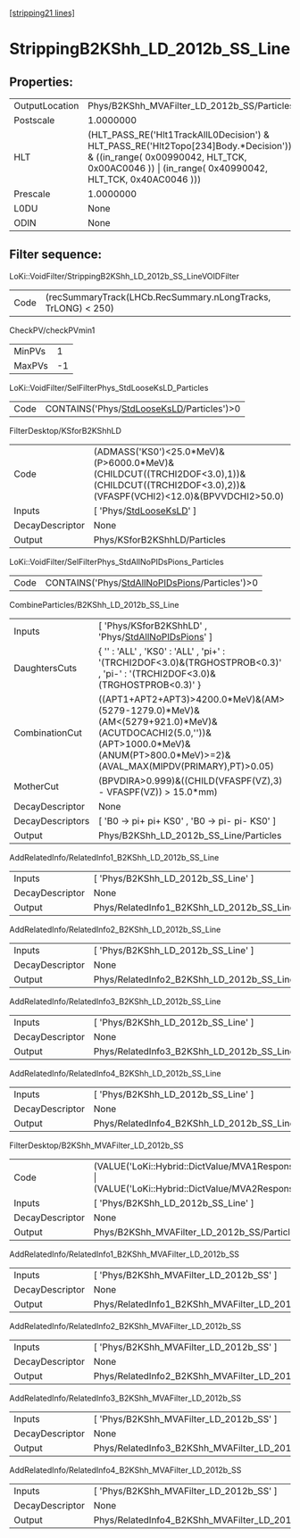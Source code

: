 [[stripping21 lines]](./stripping21-index)

# StrippingB2KShh_LD_2012b_SS_Line

## Properties:

|                |                                                                                                                                                                                            |
|----------------|--------------------------------------------------------------------------------------------------------------------------------------------------------------------------------------------|
| OutputLocation | Phys/B2KShh_MVAFilter_LD_2012b_SS/Particles                                                                                                                                                |
| Postscale      | 1.0000000                                                                                                                                                                                  |
| HLT            | (HLT_PASS_RE('Hlt1TrackAllL0Decision') & HLT_PASS_RE('Hlt2Topo[234]Body.\*Decision')) & ((in_range( 0x00990042, HLT_TCK, 0x00AC0046 )) \| (in_range( 0x40990042, HLT_TCK, 0x40AC0046 ))) |
| Prescale       | 1.0000000                                                                                                                                                                                  |
| L0DU           | None                                                                                                                                                                                       |
| ODIN           | None                                                                                                                                                                                       |

## Filter sequence:

LoKi::VoidFilter/StrippingB2KShh_LD_2012b_SS_LineVOIDFilter

|      |                                                               |
|------|---------------------------------------------------------------|
| Code | (recSummaryTrack(LHCb.RecSummary.nLongTracks, TrLONG) \< 250) |

CheckPV/checkPVmin1

|        |     |
|--------|-----|
| MinPVs | 1   |
| MaxPVs | -1  |

LoKi::VoidFilter/SelFilterPhys_StdLooseKsLD_Particles

|      |                                                                                          |
|------|------------------------------------------------------------------------------------------|
| Code | CONTAINS('Phys/[StdLooseKsLD](./stripping21-commonparticles-stdlooseksld)/Particles')\>0 |

FilterDesktop/KSforB2KShhLD

|                 |                                                                                                                                                   |
|-----------------|---------------------------------------------------------------------------------------------------------------------------------------------------|
| Code            | (ADMASS('KS0')\<25.0\*MeV)&(P\>6000.0\*MeV)&(CHILDCUT((TRCHI2DOF\<3.0),1))&(CHILDCUT((TRCHI2DOF\<3.0),2))&(VFASPF(VCHI2)\<12.0)&(BPVVDCHI2\>50.0) |
| Inputs          | [ 'Phys/[StdLooseKsLD](./stripping21-commonparticles-stdlooseksld)' ]                                                                           |
| DecayDescriptor | None                                                                                                                                              |
| Output          | Phys/KSforB2KShhLD/Particles                                                                                                                      |

LoKi::VoidFilter/SelFilterPhys_StdAllNoPIDsPions_Particles

|      |                                                                                                    |
|------|----------------------------------------------------------------------------------------------------|
| Code | CONTAINS('Phys/[StdAllNoPIDsPions](./stripping21-commonparticles-stdallnopidspions)/Particles')\>0 |

CombineParticles/B2KShh_LD_2012b_SS_Line

|                  |                                                                                                                                                                                           |
|------------------|-------------------------------------------------------------------------------------------------------------------------------------------------------------------------------------------|
| Inputs           | [ 'Phys/KSforB2KShhLD' , 'Phys/[StdAllNoPIDsPions](./stripping21-commonparticles-stdallnopidspions)' ]                                                                                  |
| DaughtersCuts    | { '' : 'ALL' , 'KS0' : 'ALL' , 'pi+' : '(TRCHI2DOF\<3.0)&(TRGHOSTPROB\<0.3)' , 'pi-' : '(TRCHI2DOF\<3.0)&(TRGHOSTPROB\<0.3)' }                                                            |
| CombinationCut   | ((APT1+APT2+APT3)\>4200.0\*MeV)&(AM\>(5279-1279.0)\*MeV)&(AM\<(5279+921.0)\*MeV)&(ACUTDOCACHI2(5.0,''))&(APT\>1000.0\*MeV)&(ANUM(PT\>800.0\*MeV)\>=2)&(AVAL_MAX(MIPDV(PRIMARY),PT)\>0.05) |
| MotherCut        | (BPVDIRA\>0.999)&((CHILD(VFASPF(VZ),3) - VFASPF(VZ)) \> 15.0\*mm)                                                                                                                         |
| DecayDescriptor  | None                                                                                                                                                                                      |
| DecayDescriptors | [ 'B0 -\> pi+ pi+ KS0' , 'B0 -\> pi- pi- KS0' ]                                                                                                                                         |
| Output           | Phys/B2KShh_LD_2012b_SS_Line/Particles                                                                                                                                                    |

AddRelatedInfo/RelatedInfo1_B2KShh_LD_2012b_SS_Line

|                 |                                                     |
|-----------------|-----------------------------------------------------|
| Inputs          | [ 'Phys/B2KShh_LD_2012b_SS_Line' ]                |
| DecayDescriptor | None                                                |
| Output          | Phys/RelatedInfo1_B2KShh_LD_2012b_SS_Line/Particles |

AddRelatedInfo/RelatedInfo2_B2KShh_LD_2012b_SS_Line

|                 |                                                     |
|-----------------|-----------------------------------------------------|
| Inputs          | [ 'Phys/B2KShh_LD_2012b_SS_Line' ]                |
| DecayDescriptor | None                                                |
| Output          | Phys/RelatedInfo2_B2KShh_LD_2012b_SS_Line/Particles |

AddRelatedInfo/RelatedInfo3_B2KShh_LD_2012b_SS_Line

|                 |                                                     |
|-----------------|-----------------------------------------------------|
| Inputs          | [ 'Phys/B2KShh_LD_2012b_SS_Line' ]                |
| DecayDescriptor | None                                                |
| Output          | Phys/RelatedInfo3_B2KShh_LD_2012b_SS_Line/Particles |

AddRelatedInfo/RelatedInfo4_B2KShh_LD_2012b_SS_Line

|                 |                                                     |
|-----------------|-----------------------------------------------------|
| Inputs          | [ 'Phys/B2KShh_LD_2012b_SS_Line' ]                |
| DecayDescriptor | None                                                |
| Output          | Phys/RelatedInfo4_B2KShh_LD_2012b_SS_Line/Particles |

FilterDesktop/B2KShh_MVAFilter_LD_2012b_SS

|                 |                                                                                                                                        |
|-----------------|----------------------------------------------------------------------------------------------------------------------------------------|
| Code            | (VALUE('LoKi::Hybrid::DictValue/MVA1Response_LD_2012b_SS')\>-0.2) \| (VALUE('LoKi::Hybrid::DictValue/MVA2Response_LD_2012b_SS')\>-0.2) |
| Inputs          | [ 'Phys/B2KShh_LD_2012b_SS_Line' ]                                                                                                   |
| DecayDescriptor | None                                                                                                                                   |
| Output          | Phys/B2KShh_MVAFilter_LD_2012b_SS/Particles                                                                                            |

AddRelatedInfo/RelatedInfo1_B2KShh_MVAFilter_LD_2012b_SS

|                 |                                                          |
|-----------------|----------------------------------------------------------|
| Inputs          | [ 'Phys/B2KShh_MVAFilter_LD_2012b_SS' ]                |
| DecayDescriptor | None                                                     |
| Output          | Phys/RelatedInfo1_B2KShh_MVAFilter_LD_2012b_SS/Particles |

AddRelatedInfo/RelatedInfo2_B2KShh_MVAFilter_LD_2012b_SS

|                 |                                                          |
|-----------------|----------------------------------------------------------|
| Inputs          | [ 'Phys/B2KShh_MVAFilter_LD_2012b_SS' ]                |
| DecayDescriptor | None                                                     |
| Output          | Phys/RelatedInfo2_B2KShh_MVAFilter_LD_2012b_SS/Particles |

AddRelatedInfo/RelatedInfo3_B2KShh_MVAFilter_LD_2012b_SS

|                 |                                                          |
|-----------------|----------------------------------------------------------|
| Inputs          | [ 'Phys/B2KShh_MVAFilter_LD_2012b_SS' ]                |
| DecayDescriptor | None                                                     |
| Output          | Phys/RelatedInfo3_B2KShh_MVAFilter_LD_2012b_SS/Particles |

AddRelatedInfo/RelatedInfo4_B2KShh_MVAFilter_LD_2012b_SS

|                 |                                                          |
|-----------------|----------------------------------------------------------|
| Inputs          | [ 'Phys/B2KShh_MVAFilter_LD_2012b_SS' ]                |
| DecayDescriptor | None                                                     |
| Output          | Phys/RelatedInfo4_B2KShh_MVAFilter_LD_2012b_SS/Particles |
